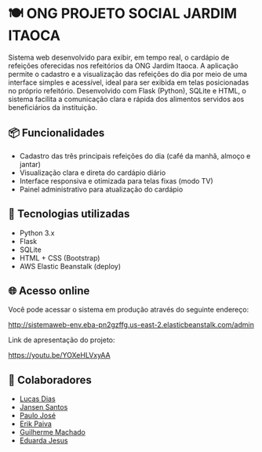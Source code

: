 # 🍽️ ONG PROJETO SOCIAL JARDIM ITAOCA

Sistema web desenvolvido para exibir, em tempo real, o cardápio de refeições oferecidas nos refeitórios da ONG Jardim Itaoca. A aplicação permite o cadastro e a visualização das refeições do dia por meio de uma interface simples e acessível, ideal para ser exibida em telas posicionadas no próprio refeitório. Desenvolvido com Flask (Python), SQLite e HTML, o sistema facilita a comunicação clara e rápida dos alimentos servidos aos beneficiários da instituição.


## 📦 Funcionalidades

- Cadastro das três principais refeições do dia (café da manhã, almoço e jantar)
- Visualização clara e direta do cardápio diário
- Interface responsiva e otimizada para telas fixas (modo TV)
- Painel administrativo para atualização do cardápio


## 🚀 Tecnologias utilizadas

- Python 3.x
- Flask
- SQLite
- HTML + CSS (Bootstrap)
- AWS Elastic Beanstalk (deploy)

## 🌐 Acesso online

Você pode acessar o sistema em produção através do seguinte endereço:

http://sistemaweb-env.eba-pn2gzffg.us-east-2.elasticbeanstalk.com/admin

Link de apresentação do projeto:

https://youtu.be/YOXeHLVxyAA

## 👥 Colaboradores

- [Lucas Dias](https://github.com/cyberlucasdias)
- [Jansen Santos](https://github.com/Jan100jr)
- [Paulo José](https://github.com/paulo-jose-pinheiro)
- [Erik Paiva](https://github.com/ErikPaiva06)
- [Guilherme Machado](https://github.com/Guippp)
- [Eduarda Jesus](https://github.com/Eduarda02-HUB)
